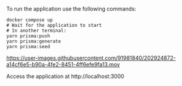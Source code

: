 To run the application use the following commands:

```
docker compose up
# Wait for the application to start
# In another terminal:
yarn prisma:push
yarn prisma:generate
yarn prisma:seed
```

https://user-images.githubusercontent.com/91981840/202924872-a14cf6e5-b90a-4fe2-8451-4ff6efe9fa13.mov

Access the application at http://localhost:3000
